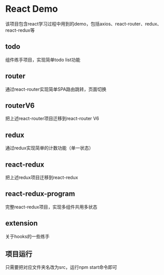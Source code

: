 # React Demo
该项目包含react学习过程中用到的demo，包括axios、react-router、redux、react-redux等

## todo
组件练手项目，实现简单todo list功能

## router
通过react-router实现简单SPA路由跳转，页面切换

## routerV6
把上述react-router项目迁移到react-router V6

## redux
通过redux实现简单的计数功能（单一状态）

## react-redux
把上述redux项目迁移到react-redux

## react-redux-program
完整react-redux项目，实现多组件共用多状态

## extension
关于hooks的一些练手

## 项目运行
只需要把对应文件夹名改为src，运行npm start命令即可

